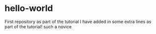 # hello-world
First repository as part of the tutorial 
I have added in some extra lines as part of the tutorial! such a novice
